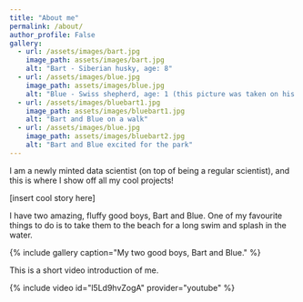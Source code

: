 ```yaml
---
title: "About me"
permalink: /about/
author_profile: False
gallery:
  - url: /assets/images/bart.jpg
    image_path: assets/images/bart.jpg
    alt: "Bart - Siberian husky, age: 8"
  - url: /assets/images/blue.jpg
    image_path: assets/images/blue.jpg
    alt: "Blue - Swiss shepherd, age: 1 (this picture was taken on his birthday!)"
  - url: /assets/images/bluebart1.jpg
    image_path: assets/images/bluebart1.jpg
    alt: "Bart and Blue on a walk"
  - url: /assets/images/blue.jpg
    image_path: assets/images/bluebart2.jpg
    alt: "Bart and Blue excited for the park"
---
```

I am a newly minted data scientist (on top of being a regular scientist), and this is where I show off all my cool projects!

[insert cool story here]

I have two amazing, fluffy good boys, Bart and Blue. One of my favourite things to do is to take them to the beach for a long swim and splash in the water. 

{% include gallery caption="My two good boys, Bart and Blue." %}

This is a short video introduction of me.

{% include video id="l5Ld9hvZogA" provider="youtube" %}